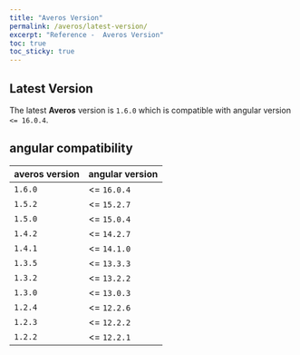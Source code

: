 ```yaml
---
title: "Averos Version"
permalink: /averos/latest-version/
excerpt: "Reference -  Averos Version"
toc: true
toc_sticky: true
---
```


## **Latest Version**


The latest **Averos** version is `1.6.0` which is compatible with angular version  `<= 16.0.4`.


## **angular compatibility**

| **averos version** | **angular version** |
| ------ | ------ |
| `1.6.0` | <= `16.0.4` |
| `1.5.2` | <= `15.2.7` |
| `1.5.0` | <= `15.0.4` |
| `1.4.2` | <= `14.2.7` |
| `1.4.1` | <= `14.1.0` |
| `1.3.5` | <= `13.3.3` |
| `1.3.2` | <= `13.2.2` |
| `1.3.0` | <= `13.0.3` |
| `1.2.4` | <= `12.2.6` | 
| `1.2.3` | <= `12.2.2` |
| `1.2.2` | <= `12.2.1` |
